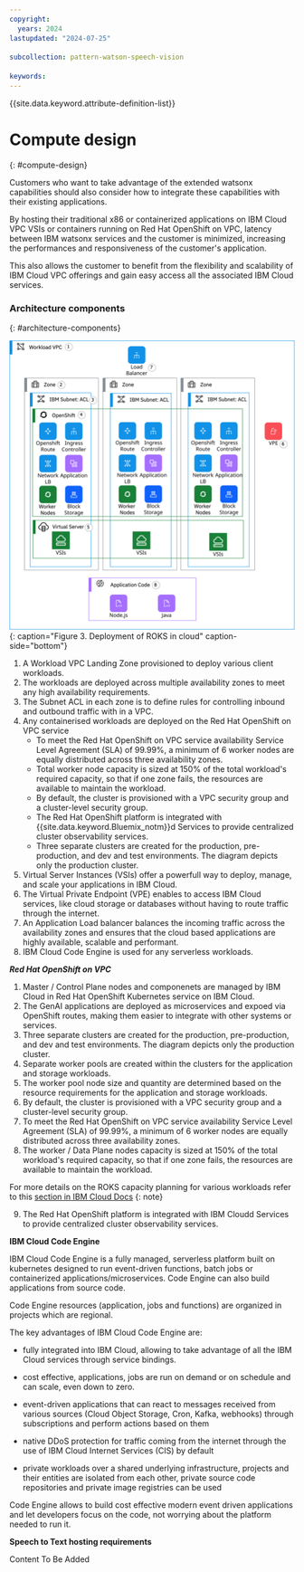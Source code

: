 ```yaml
---
copyright:
  years: 2024
lastupdated: "2024-07-25"

subcollection: pattern-watson-speech-vision

keywords:
---
```

{{site.data.keyword.attribute-definition-list}}

# Compute design
{: #compute-design}

Customers who want to take advantage of the extended watsonx capabilities should also consider how to integrate these capabilities with their existing applications.

By hosting their traditional x86 or containerized  applications on IBM Cloud VPC VSIs or containers running on Red Hat OpenShift on VPC, latency between IBM watsonx services and the customer is minimized, increasing the performances and responsiveness of the customer's application.

This also allows the customer to benefit from the flexibility and scalability of IBM Cloud VPC offerings and gain easy access all the associated IBM Cloud services.

### Architecture components
{: #architecture-components}

![](image/watsonx-surround-pattern-ROKS.svg)
{: caption="Figure 3. Deployment of ROKS in cloud" caption-side="bottom"}

1. A Workload VPC Landing Zone provisioned to deploy various client workloads. 
2. The workloads are deployed across multiple availability zones to meet any high availability requirements.
3. The Subnet ACL in each zone is to define rules for controlling inbound and outbound traffic with in a VPC.
4. Any containerised workloads are deployed on the Red Hat OpenShift on VPC service 
    - To meet the Red Hat OpenShift on VPC service availability Service Level Agreement (SLA) of 99.99%, a minimum of 6 worker nodes are equally distributed across three  availability zones.
    - Total worker node capacity is sized at 150% of the total workload's required capacity, so that if one zone fails, the resources are available to maintain the workload.
    - By default, the cluster is provisioned with a VPC security group and a cluster-level security group.
    - The Red Hat OpenShift platform is integrated with {{site.data.keyword.Bluemix_notm}}d Services to provide centralized cluster observability services.
    - Three separate clusters are created for the production, pre-production, and dev and test environments. The diagram depicts only the production cluster.
5. Virtual Server Instances (VSIs) offer a powerfull way to deploy, manage, and scale your applications in IBM Cloud.  
6. The Virtual Private Endpoint (VPE) enables to access IBM Cloud services, like cloud storage or databases without having to route traffic through the internet.
7. An Application Load balancer balances the incoming traffic across the availability zones and ensures that the cloud based applications are highly available, scalable and performant.
8. IBM Cloud Code Engine is used for any serverless workloads.

***Red Hat OpenShift on VPC***

1. Master / Control Plane nodes and componenets are managed by IBM Cloud in Red Hat OpenShift Kubernetes service on IBM Cloud.
2. The GenAI applications are deployed as microservices and expoed via OpenShift routes, making them easier to integrate with other systems or services. 
3. Three separate clusters are created for the production, pre-production, and dev and test environments. The diagram depicts only the production cluster.
4. Separate worker pools are created within the clusters for the application and storage workloads.
5. The worker pool node size and quantity are determined based on the resource requirements for the application and storage workloads.
6.  By default, the cluster is provisioned with a VPC security group and a cluster-level security group.
7. To meet the Red Hat OpenShift on VPC service availability Service Level Agreement (SLA) of 99.99%, a minimum of 6 worker nodes are equally distributed across three availability zones.
8. The worker / Data Plane nodes capacity is sized at 150% of the total workload's required capacity, so that if one zone fails, the resources are available to maintain the workload. 

For more details on the ROKS capacity planning for various workloads refer to this [section in IBM Cloud Docs](https://cloud.ibm.com/docs/pattern-webapp-openshift-vpc?topic=pattern-webapp-openshift-vpc-compute-design#sizing-your-environment)
{: note}

9. The Red Hat OpenShift platform is integrated with IBM Cloudd Services to provide centralized cluster observability services.


**IBM Cloud Code Engine**

IBM Cloud Code Engine is a fully managed, serverless platform built on kubernetes designed to run event-driven functions, batch jobs or containerized applications/microservices. Code Engine can also build applications from source code.

Code Engine resources (application, jobs and functions) are organized in projects which are regional.

The key advantages of IBM Cloud Code Engine are:

- fully integrated into IBM Cloud, allowing to take advantage of all the IBM Cloud services through service bindings.

- cost effective, applications, jobs are run on demand or on schedule and can scale, even down to zero.

- event-driven applications that can react to messages received from various sources (Cloud Object Storage, Cron, Kafka, webhooks) through subscriptions and perform actions based on them

- native DDoS protection for traffic coming from the internet through the use of IBM Cloud Internet Services (CIS) by default

- private workloads over a shared underlying infrastructure, projects and their entities are isolated from each other, private source code repositories and private image registries can be used

Code Engine allows to build cost effective modern event driven applications and let developers focus on the code, not worrying about the platform needed to run it.

**Speech to Text hosting requirements**

Content To Be Added




